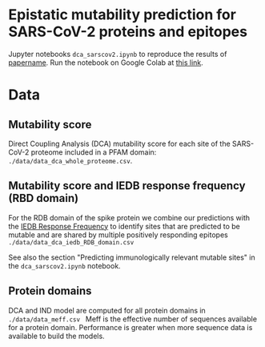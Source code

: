 # Epistatic mutability prediction for SARS-CoV-2 proteins and epitopes 

Jupyter notebooks ```dca_sarscov2.ipynb``` to reproduce the results of [papername](link_to_paper).
Run the notebook on Google Colab at [this link](https://colab.research.google.com/github/GiancarloCroce/DCA_SARS-CoV-2/blob/main/dca_sarscov2.ipynb).

# Data

## Mutability score

Direct Coupling Analysis (DCA) mutability score for each site of the SARS-CoV-2 proteome included in a PFAM domain: ```./data/data_dca_whole_proteome.csv```.

## Mutability score and IEDB response frequency (RBD domain)

For the RDB domain of the spike protein we combine our predictions with the [IEDB Response Frequency](https://www.iedb.org/immunomebrowser.php?cookie_id=638356&source_organism=http%3A%2F%2Fpurl.obolibrary.org%2Fobo%2FNCBITaxon_2697049&source_organism_name=SARS-CoV2&source_antigen=http%3A%2F%2Fwww.uniprot.org%2Funiprot%2FP0DTC2&source_antigen_name=Spike+glycoprotein)
to identify sites that are predicted to be mutable and are shared by multiple positively responding epitopes ```./data/data_dca_iedb_RDB_domain.csv ```

See also the section "Predicting immunologically relevant mutable sites" in the ```dca_sarscov2.ipynb``` notebook.

## Protein domains

DCA and IND model are computed for all protein domains in ```./data/data_meff.csv ```
Meff is the effective number of sequences available for a protein domain. Performance is greater when more sequence data is available to build the models.

